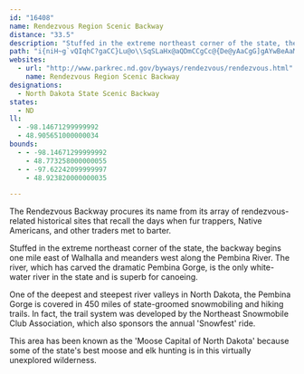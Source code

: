 ```yaml
---
id: "16408"
name: Rendezvous Region Scenic Backway
distance: "33.5"
description: "Stuffed in the extreme northeast corner of the state, the backway begins one mile east of Walhalla and meanders west along the Pembina River. The river is the only white-water river in the state and is superb for canoeing."
path: "i{niH~g`vQIqhC?gaCC}Lu@o\\SqSLaHx@aQDmCCgCc@{De@yAaCgG]gAYwBeAaM_@oBYq@i@q@]MaAQkFGo@WiAu@m@m@_BkDeAeFOoDDaGKy@]y@_@k@cEgE_AwAi@iAm@kCU_Bo@gI_@{CWkAq@_CmDsHgA{D[aC_A}[i@oL}EkXmEuRS_BKeCJwGEeDKqAaDkNQkA}@gLiAeGIoAIeEHgAPeC`BcLHaCw@cG_A{EEwOCc_C_@gmBLawCI_lA?k]DeGn@cFVeBZyD?yDU{jBDqd@_AsBsBgGmR{f@|NoPd@qBx@oE`@qA`A_AfGuApAw@lAgA~@qA~@aB|@sCTwApI}p@v@{ChHaUlSA~@c@r@aA|Xat@nBsE|BmEfFwItD}Fp[ab@xKiOzc@ap@rLiTde@w|@hBgCxJ{JtOcQJyDTgqAQurAf]D|y@f@bf@Fdo@\\rAKNKNa@?sJHaCNm@^e@|C_D^s@n@qB~@yAbDsCnCyAf@a@xDaEjHiLbDqErAqA`@i@`HiNvD_F|DeDnAy@lAWzHc@TQtBca@vRBdfAp@vj@B|VoA|Uc@|AD}AyeCbo@qDlb@[pHS}CyuBMuKP}QjAc{@XiZb@a_@jn@eEnCYvDGxC}@fBOrCk@t@]r@u@hAgBtBqF\\_@dAa@bBQvCv@~@tCn@xDXdA|F?n@ImI}cCmCko@e@iSIiPCaVe@aK]}EaAwI}AkJoBsIkqAikFsDiPmAuG_AyFeCcSeAuLq@uLc@sKK{FCw]"
websites:
  - url: "http://www.parkrec.nd.gov/byways/rendezvous/rendezvous.html"
    name: Rendezvous Region Scenic Backway
designations:
  - North Dakota State Scenic Backway
states:
  - ND
ll:
  - -98.14671299999992
  - 48.905651000000034
bounds:
  - - -98.14671299999992
    - 48.773258000000055
  - - -97.62242099999997
    - 48.923820000000035

---
```


The Rendezvous Backway procures its name from its array of rendezvous-related historical sites that recall the days when fur trappers, Native Americans, and other traders met to barter.

Stuffed in the extreme northeast corner of the state, the backway begins one mile east of Walhalla and meanders west along the Pembina River. The river, which has carved the dramatic Pembina Gorge, is the only white-water river in the state and is superb for canoeing.

One of the deepest and steepest river valleys in North Dakota, the Pembina Gorge is covered in 450 miles of state-groomed snowmobiling and hiking trails. In fact, the trail system was developed by the Northeast Snowmobile Club Association, which also sponsors the annual 'Snowfest' ride.

This area has been known as the 'Moose Capital of North Dakota' because some of the state's best moose and elk hunting is in this virtually unexplored wilderness.
